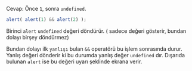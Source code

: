Cevap: Önce `1`, sonra `undefined`.

```js run
alert( alert(1) && alert(2) );
```

Birinci `alert` `undefined` değeri döndürür. ( sadece değeri gösterir, bundan dolayı birşey döndürmez)

Bundan dolayı ilk `yanlışı` bulan `&&` operatörü bu işlem sonrasında durur. Yanlış değeri dönderir ki bu durumda yanlış değer `undefined` dır. Dışarıda bulunan `alert` ise bu değeri uyarı şeklinde ekrana verir.
